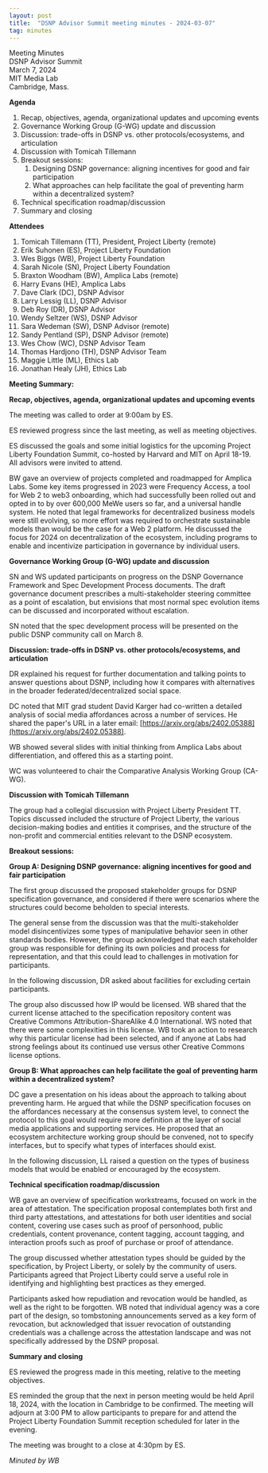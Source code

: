 ```yaml
---
layout: post
title:  "DSNP Advisor Summit meeting minutes - 2024-03-07"
tag: minutes
--- 
```

<p>Meeting Minutes<br>
DSNP Advisor Summit<br>
March 7, 2024<br>
MIT Media Lab<br>
Cambridge, Mass.</p>

**Agenda**



1. Recap, objectives, agenda, organizational updates and upcoming events
2. Governance Working Group (G-WG) update and discussion
3. Discussion: trade-offs in DSNP vs. other protocols/ecosystems, and articulation
4. Discussion with Tomicah Tillemann
5. Breakout sessions:
    1. Designing DSNP governance: aligning incentives for good and fair participation
    2. What approaches can help facilitate the goal of preventing harm within a decentralized system?
6. Technical specification roadmap/discussion
7. Summary and closing

**Attendees**



1. Tomicah Tillemann (TT), President, Project Liberty (remote)
2. Erik Suhonen (ES), Project Liberty Foundation
3. Wes Biggs (WB), Project Liberty Foundation
4. Sarah Nicole (SN), Project Liberty Foundation
5. Braxton Woodham (BW), Amplica Labs (remote)
6. Harry Evans (HE), Amplica Labs
7. Dave Clark (DC), DSNP Advisor
8. Larry Lessig (LL), DSNP Advisor
9. Deb Roy (DR), DSNP Advisor
10. Wendy Seltzer (WS), DSNP Advisor
11. Sara Wedeman (SW), DSNP Advisor (remote)
12. Sandy Pentland (SP), DSNP Advisor (remote)
13. Wes Chow (WC), DSNP Advisor Team
14. Thomas Hardjono (TH), DSNP Advisor Team
15. Maggie Little (ML), Ethics Lab
16. Jonathan Healy (JH), Ethics Lab

**Meeting Summary:**

**Recap, objectives, agenda, organizational updates and upcoming events**

The meeting was called to order at 9:00am by ES.

ES reviewed progress since the last meeting, as well as meeting objectives.

ES discussed the goals and some initial logistics for the upcoming Project Liberty Foundation Summit, co-hosted by Harvard and MIT on April 18-19. All advisors were invited to attend.

BW gave an overview of projects completed and roadmapped for Amplica Labs. Some key items progressed in 2023 were Frequency Access, a tool for Web 2 to web3 onboarding, which had successfully been rolled out and opted in to by over 600,000 MeWe users so far, and a universal handle system. He noted that legal frameworks for decentralized business models were still evolving, so more effort was required to orchestrate sustainable models than would be the case for a Web 2 platform. He discussed the focus for 2024 on decentralization of the ecosystem, including programs to enable and incentivize participation in governance by individual users.

**Governance Working Group (G-WG) update and discussion**

SN and WS updated participants on progress on the DSNP Governance Framework and Spec Development Process documents. The draft governance document prescribes a multi-stakeholder steering committee as a point of escalation, but envisions that most normal spec evolution items can be discussed and incorporated without escalation.

SN noted that the spec development process will be presented on the public DSNP community call on March 8.

**Discussion: trade-offs in DSNP vs. other protocols/ecosystems, and articulation**

DR explained his request for further documentation and talking points to answer questions about DSNP, including how it compares with alternatives in the broader federated/decentralized social space.

DC noted that MIT grad student David Karger had co-written a detailed analysis of social media affordances across a number of services. He shared the paper's URL in a later email: [https://arxiv.org/abs/2402.05388](https://arxiv.org/abs/2402.05388).

WB showed several slides with initial thinking from Amplica Labs about differentiation, and offered this as a starting point.

WC was volunteered to chair the Comparative Analysis Working Group (CA-WG).

**Discussion with Tomicah Tillemann**

The group had a collegial discussion with Project Liberty President TT. Topics discussed included the structure of Project Liberty, the various decision-making bodies and entities it comprises, and the structure of the non-profit and commercial entities relevant to the DSNP ecosystem.

**Breakout sessions:**

**Group A: Designing DSNP governance: aligning incentives for good and fair participation**

The first group discussed the proposed stakeholder groups for DSNP specification governance, and considered if there were scenarios where the structures could become beholden to special interests.

The general sense from the discussion was that the multi-stakeholder model disincentivizes some types of manipulative behavior seen in other standards bodies. However, the group acknowledged that each stakeholder group was responsible for defining its own policies and process for representation, and that this could lead to challenges in motivation for participants.

In the following discussion, DR asked about facilities for excluding certain participants.

The group also discussed how IP would be licensed. WB shared that the current license attached to the specification repository content was Creative Commons Attribution-ShareAlike 4.0 International. WS noted that there were some complexities in this license. WB took an action to research why this particular license had been selected, and if anyone at Labs had strong feelings about its continued use versus other Creative Commons license options.

**Group B: What approaches can help facilitate the goal of preventing harm within a decentralized system?**

DC gave a presentation on his ideas about the approach to talking about preventing harm. He argued that while the DSNP specification focuses on the affordances necessary at the consensus system level, to connect the protocol to this goal would require more definition at the layer of social media applications and supporting services. He proposed that an ecosystem architecture working group should be convened, not to specify interfaces, but to specify what types of interfaces should exist.

In the following discussion, LL raised a question on the types of business models that would be enabled or encouraged by the ecosystem.

**Technical specification roadmap/discussion**

WB gave an overview of specification workstreams, focused on work in the area of attestation. The specification proposal contemplates both first and third party attestations, and attestations for both user identities and social content, covering use cases such as proof of personhood, public credentials, content provenance, content tagging, account tagging, and interaction proofs such as proof of purchase or proof of attendance.

The group discussed whether attestation types should be guided by the specification, by Project Liberty, or solely by the community of users. Participants agreed that Project Liberty could serve a useful role in identifying and highlighting best practices as they emerged.

Participants asked how repudiation and revocation would be handled, as well as the right to be forgotten. WB noted that individual agency was a core part of the design, so tombstoning announcements served as a key form of revocation, but acknowledged that issuer revocation of outstanding credentials was a challenge across the attestation landscape and was not specifically addressed by the DSNP proposal.

**Summary and closing**

ES reviewed the progress made in this meeting, relative to the meeting objectives.

ES reminded the group that the next in person meeting would be held April 18, 2024, with the location in Cambridge to be confirmed. The meeting will adjourn at 3:00 PM to allow participants to prepare for and attend the Project Liberty Foundation Summit reception scheduled for later in the evening.

The meeting was brought to a close at 4:30pm by ES.

_Minuted by WB_
